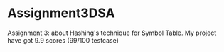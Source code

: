 # Assignment3DSA
Assignment 3: about Hashing's technique for  Symbol Table. My project have got 9.9 scores (99/100 testcase)
